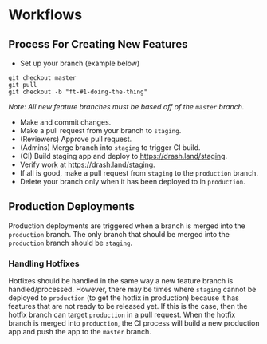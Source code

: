 # Workflows

## Process For Creating New Features

* Set up your branch (example below)

```
git checkout master
git pull
git checkout -b "ft-#1-doing-the-thing"
```

_Note: All new feature branches must be based off of the `master` branch._

* Make and commit changes.
* Make a pull request from your branch to  `staging`.
* (Reviewers) Approve pull request.
* (Admins) Merge branch into `staging` to trigger CI build.
* (CI) Build staging app and deploy to https://drash.land/staging.
* Verify work at https://drash.land/staging.
* If all is good, make a pull request from `staging` to the `production` branch.
* Delete your branch only when it has been deployed to in `production`.

## Production Deployments

Production deployments are triggered when a branch is merged into the `production` branch. The only branch that should be merged into the `production` branch should be `staging`.

### Handling Hotfixes

Hotfixes should be handled in the same way a new feature branch is handled/processed. However, there may be times where `staging` cannot be deployed to `production` (to get the hotfix in production) because it has features that are not ready to be released yet. If this is the case, then the hotfix branch can target `production` in a pull request. When the hotfix branch is merged into `production`, the CI process will build a new production app and push the app to the `master` branch.
